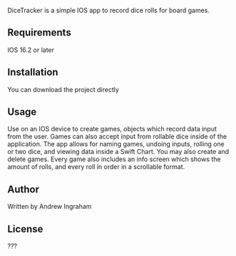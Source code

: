 DiceTracker is a simple IOS app to record dice rolls for board games.

## Requirements

IOS 16.2 or later

## Installation

You can download the project directly

## Usage

Use on an IOS device to create games, objects which record data input from the user. Games can also accept input from rollable dice inside of the application.
The app allows for naming games, undoing inputs, rolling one or two dice, and viewing data inside a Swift Chart. You may also create and delete games.
Every game also includes an info screen which shows the amount of rolls, and every roll in order in a scrollable format.

## Author

Written by Andrew Ingraham

## License

???
